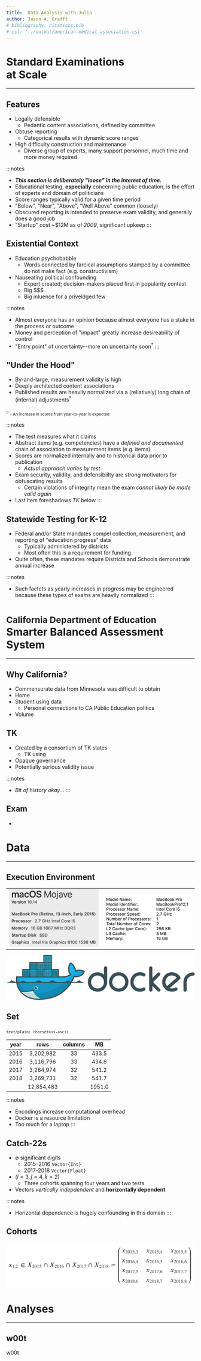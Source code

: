 ```yaml
---
title:  Data Analysis with Julia
author: Jason A. Grafft
# bibliography: citations.bib
# csl: '../output/american-medical-association.csl'
---
```


# Standard Examinations<br>at Scale

---

## Features
- Legally defensible
    - Pedantic content associations, defined by committee
- Obtuse reporting
    - Categorical results with dynamic score ranges
- High difficulty construction and maintenance
    - Diverse group of experts, many support personnel, much time and more money required

:::notes
- ***This section is deliberately "loose" in the interest of time.***
- Educational testing, **especially** concerning public education, is the effort of experts and domain of politicians
- Score ranges typically valid for a given time period
- "Below", "Near", "Above", "Well Above" common (loosely)
- Obscured reporting is intended to preserve exam validity, and generally does a good job
- "Startup" cost ~$12M as of *2009*, significant upkeep
:::

## Existential Context
- Education psychobabble
    - Words connected by farcical assumptions stamped by a committee do not make fact (e.g. constructivism)
- Nauseating political confounding
    - Expert created; decision-makers placed first in popularity contest
    - Big \$\$\$
    - Big inluence for a priveldged few

:::notes
- Almost everyone has an opinion because almost everyone has a stake in the process or outcome
- Money and perception of "impact" greatly increase desireability of control
- "Entry point" of uncertainty--more on uncertainty soon<sup>\*</sup>
:::

## "Under the Hood"
- By-and-large, measurement validity is high
- Deeply architected content associations
- Published results are heavily normalized via a (reliatively) long chain of (internal) adjustments<sup>\*</sup>

<div style="text-align: left; font-size: 0.75em; margin-top: 2em;"><sup>\*</sup> - An increase in scores from year-to-year is expected</div>

:::notes
- The test measures what it claims
- Abstract items (e.g. competencies) have a *defined and documented* chain of association to measurement items (e.g. items)
- Scores are normalized internally and to historical data prior to publication
    - *Actual approach varies by test*
- Exam security, validity, and defensibiilty are strong motivators for obfuscating results
    - Certain violations of integrity mean the exam *cannot likely be made valid again*
- Last item foreshadows *TK* below
:::

## Statewide Testing for K-12
- Federal and/or State mandates compel collection, measurement, and reporting of "education progress" data
    - Typically administered by districts
    - Most often this is a requirement for funding
- Quite often, these mandates require Districts and Schools demonstrate annual increase

:::notes
- Such factets as yearly increases in progress may be engineered because these types of exams are heavily normalized
:::

# <small>California Department of Education</small><br>Smarter Balanced Assessment System

---

## Why California?
- Commensurate data from Minnesota was difficult to obtain
- Home
- Student using data
    - Personal connections to CA Public Education politics
- Volume

## TK
- Created by a consortium of TK states
    - TK using
- Opaque governance
- Potentially serious validity issue

:::notes
- *Bit of history okay...*
:::

## Exam
- 

# Data

---

## Execution Environment
|||
|:-:|:-:|
|![](img/macbook_specs_1.png)|![](img/macbook_specs_2.png)|

![](img/docker_logo.png)

## Set
<small>`text/plain; charset=us-ascii`</small>

|year|rows|columns|MB|
|:-:|:-:|:-:|:-:|
| 2015 | 3,202,982 | 33 | 433.5 |
| 2016 | 3,116,796 | 33 | 434.6 |
| 2017 | 3,264,974 | 32 | 541.2 |
| 2018 | 3,269,731 | 32 | 541.7 |
| | 12,854,483 | | 1951.0 |

:::notes
- Encodings increase computational overhead
- Docker is a resource limitation
- Too much for a laptop
:::

## Catch-22s
- $\emptyset$ significant digits
    - 2015–2016 `Vector{Int}`
    - 2017-2018 `Vector{Float}`
- $(\hat{i}=3, \hat{j}=4, \hat{k}=2$)
    - Three cohorts spanning four years and two tests
- Vectors *vertically indepdendent* and **horizontally dependent**

:::notes
- Horizontal dependence is hugely confounding in this domain
:::

## Cohorts
![](img/cohort_matrix.png)

# Analyses

---

## w00t
w00t